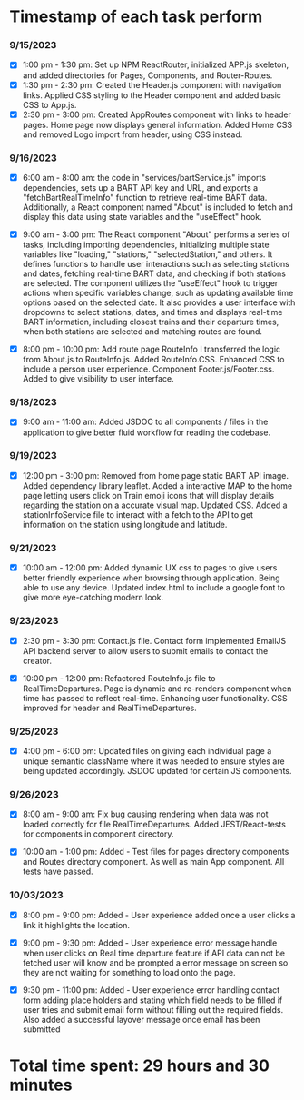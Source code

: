 # Timestamp of each task perform

### 9/15/2023

- [x] 1:00 pm - 1:30 pm: Set up NPM ReactRouter, initialized APP.js skeleton, and added directories for Pages, Components, and Router-Routes.
- [x] 1:30 pm - 2:30 pm: Created the Header.js component with navigation links. Applied CSS styling to the Header component and added basic CSS to App.js.
- [x] 2:30 pm - 3:00 pm: Created AppRoutes component with links to header pages. Home page now displays general information. Added Home CSS and removed Logo import from header, using CSS instead.

### 9/16/2023

- [x] 6:00 am - 8:00 am: the code in "services/bartService.js" imports dependencies, sets up a BART API key and URL, and exports a "fetchBartRealTimeInfo" function to retrieve real-time BART data. Additionally, a React component named "About" is included to fetch and display this data using state variables and the "useEffect" hook.

- [x] 9:00 am - 3:00 pm: The React component "About" performs a series of tasks, including importing dependencies, initializing multiple state variables like "loading," "stations," "selectedStation," and others. It defines functions to handle user interactions such as selecting stations and dates, fetching real-time BART data, and checking if both stations are selected. The component utilizes the "useEffect" hook to trigger actions when specific variables change, such as updating available time options based on the selected date. It also provides a user interface with dropdowns to select stations, dates, and times and displays real-time BART information, including closest trains and their departure times, when both stations are selected and matching routes are found.

- [x] 8:00 pm - 10:00 pm: Add route page RouteInfo I transferred the logic from About.js to RouteInfo.js. Added RouteInfo.CSS. Enhanced CSS to include a person user experience. Component Footer.js/Footer.css. Added to give visibility to user interface.

### 9/18/2023

- [x] 9:00 am - 11:00 am: Added JSDOC to all components / files in the application to give better fluid workflow for reading the codebase.

### 9/19/2023

- [x] 12:00 pm - 3:00 pm: Removed from home page static BART API image. Added dependency library leaflet. Added a interactive MAP to the home page letting users click on Train emoji icons that will display details regarding the station on a accurate visual map. Updated CSS. Added a stationInfoService file to interact with a fetch to the API to get information on the station using longitude and latitude.

### 9/21/2023

- [x] 10:00 am - 12:00 pm: Added dynamic UX css to pages to give users better friendly experience when browsing through application. Being able to use any device. Updated index.html to include a google font to give more eye-catching modern look.

### 9/23/2023

- [x] 2:30 pm - 3:30 pm: Contact.js file. Contact form implemented EmailJS API backend server to allow users to submit emails to contact the creator.

- [x] 10:00 pm - 12:00 pm: Refactored RouteInfo.js file to RealTimeDepartures. Page is dynamic and re-renders component when time has passed to reflect real-time. Enhancing user functionality. CSS improved for header and RealTimeDepartures.

### 9/25/2023

- [x] 4:00 pm - 6:00 pm: Updated files on giving each individual page a unique semantic className where it was needed to ensure styles are being updated accordingly. JSDOC updated for certain JS components.

### 9/26/2023

- [x] 8:00 am - 9:00 am: Fix bug causing rendering when data was not loaded correctly for file RealTimeDepartures. Added JEST/React-tests for components in component directory.

- [x] 10:00 am - 1:00 pm: Added - Test files for pages directory components and Routes directory component. As well as main App component. All tests have passed.

### 10/03/2023

- [x] 8:00 pm - 9:00 pm: Added - User experience added once a user clicks a link it highlights the location.

- [x] 9:00 pm - 9:30 pm: Added - User experience error message handle when user clicks on Real time departure feature if API data can not be fetched user will know and be prompted a error message on screen so they are not waiting for something to load onto the page.

- [x] 9:30 pm - 11:00 pm: Added - User experience error handling contact form adding place holders and stating which field needs to be filled if user tries and submit email form without filling out the required fields. Also added a successful layover message once email has been submitted

# Total time spent: 29 hours and 30 minutes
